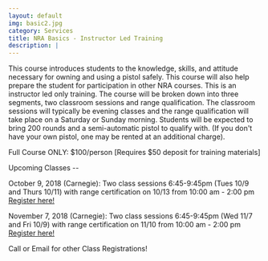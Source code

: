 ```yaml
---
layout: default
img: basic2.jpg
category: Services
title: NRA Basics - Instructor Led Training
description: |
---
```

This course introduces students to the knowledge, skills, and attitude necessary for owning and using a pistol safely. This course will also help prepare the student for participation in other NRA courses. This is an instructor led only training. The course will be broken down into three segments, two classroom sessions and range qualification.  The classroom sessions will typically be evening classes and the range qualification will take place on a Saturday or Sunday morning.  Students will be expected to bring 200 rounds and a semi-automatic pistol to qualify with. (If you don't have your own pistol, one may be rented at an additional charge).  

     
Full Course ONLY:  $100/person  [Requires $50 deposit for training materials]


Upcoming Classes -- 

October 9, 2018 (Carnegie): Two class sessions 6:45-9:45pm (Tues 10/9 and Thurs 10/11) with 
range certification on 10/13 from 10:00 am - 2:00 pm <a href="https://www.nrainstructors.org/CourseDetails.aspx?Courseid=501010&seats=8&State=n&zip=15106&radius=25.1&id=56&bsa=&youth=&women=" target="_blank">Register here! </a> 

November 7, 2018 (Carnegie): Two class sessions 6:45-9:45pm (Wed 11/7 and Fri 10/9) with 
range certification on 11/10 from 10:00 am - 2:00 pm <a href="https://www.nrainstructors.org/CourseDetails.aspx?Courseid=501012&seats=8&State=n&zip=15106&radius=25.1&id=56&bsa=&youth=&women=" target="_blank">Register here! </a>

Call or Email for other Class Registrations!
